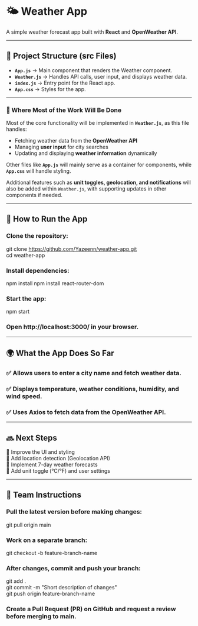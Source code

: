 # 🌤 Weather App  
A simple weather forecast app built with **React** and **OpenWeather API**.  

---

## 📁 Project Structure (src Files)  

- **`App.js`** → Main component that renders the Weather component.  
- **`Weather.js`** → Handles API calls, user input, and displays weather data.  
- **`index.js`** → Entry point for the React app.  
- **`App.css`** → Styles for the app.  

---

### 📌 Where Most of the Work Will Be Done  

Most of the core functionality will be implemented in **`Weather.js`**, as this file handles:  
- Fetching weather data from the **OpenWeather API**  
- Managing **user input** for city searches  
- Updating and displaying **weather information** dynamically  

Other files like **`App.js`** will mainly serve as a container for components, while **`App.css`** will handle styling.  

Additional features such as **unit toggles, geolocation, and notifications** will also be added within `Weather.js`, with supporting updates in other components if needed.

---

## 🚀 How to Run the App  

### Clone the repository:  

git clone https://github.com/Yazeenn/weather-app.git  
cd weather-app
### Install dependencies:
npm install
npm install react-router-dom
### Start the app:
npm start

### Open http://localhost:3000/ in your browser.

---

## 🌍 What the App Does So Far
### ✅ Allows users to enter a city name and fetch weather data.
### ✅ Displays temperature, weather conditions, humidity, and wind speed.
### ✅ Uses Axios to fetch data from the OpenWeather API.

---

## 🔜 Next Steps
🔹 Improve the UI and styling  
🔹 Add location detection (Geolocation API)  
🔹 Implement 7-day weather forecasts  
🔹 Add unit toggle (°C/°F) and user settings  

---

## 👥 Team Instructions
### Pull the latest version before making changes:
git pull origin main
### Work on a separate branch:
git checkout -b feature-branch-name
### After changes, commit and push your branch:
git add .  
git commit -m "Short description of changes"  
git push origin feature-branch-name  
### Create a Pull Request (PR) on GitHub and request a review before merging to main.
